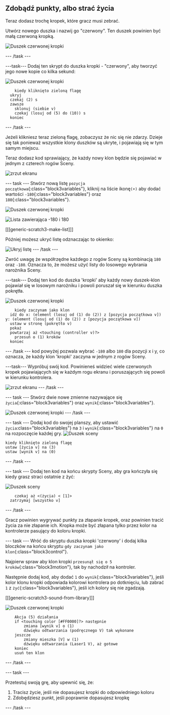 ## Zdobądź punkty, albo strać życia

Teraz dodasz trochę kropek, które gracz musi zebrać.

Utwórz nowego duszka i nazwij go "czerwony". Ten duszek powinien być małą czerwoną kropką.

![Duszek czerwonej kropki](images/dots-red.png)

\--- /task \---

\---task\--- Dodaj ten skrypt do duszka kropki - "czerwony", aby tworzyć jego nowe kopie co kilka sekund:

![Duszek czerwonej kropki](images/red-sprite.png)

```blocks3
    kiedy kliknięto zieloną flagę
  ukryj
  czekaj (2) s
  zawsze 
    sklonuj (siebie v)
    czekaj (losuj od (5) do (10)) s
  koniec
```

\--- /task \---

Jeżeli klikniesz teraz zieloną flagę, zobaczysz że nic się nie zdarzy. Dzieje się tak ponieważ wszystkie klony duszków są ukryte, i pojawiają się w tym samym miejscu.

Teraz dodasz kod sprawiający, że każdy nowy klon będzie się pojawiać w jednym z czterech rogów Sceny.

![zrzut ekranu](images/dots-start.png)

\--- task \--- Stwórz nową listę `pozycja początkowa`{:class="block3variables"}, kliknij na liście ikonę`(+)` aby dodać wartości `-180`{:class="block3variables"} oraz `180`{:class="block3variables"}.

![Duszek czerwonej kropki](images/red-sprite.png)

![Lista zawierająca -180 i 180](images/dots-list.png)

[[[generic-scratch3-make-list]]]

Później możesz ukryć listę odznaczając to okienko:

![Ukryj listę](images/hide-list.png) \--- /task \---

Zwróć uwagę że współrzędne każdego z rogów Sceny są kombinacją `180` oraz `-180`. Oznacza to, że możesz użyć listy do losowego wybrania narożnika Sceny.

\---task\--- Dodaj ten kod do duszka 'kropki' aby każdy nowy duszek-klon pojawiał się w losowym narożniku i powoli poruszał się w kierunku duszka pokrętła.

![Duszek czerwonej kropki](images/red-sprite.png)

```blocks3
    kiedy zaczynam jako klon
  idź do x: (element (losuj od (1) do (2)) z [pozycja początkowa v]) y: (element (losuj od (1) do (2)) z [pozycja początkowa v])
  ustaw w stronę (pokrętło v)
  pokaż
  powtarzaj aż <touching (controller v)?> 
    przesuń o (1) kroków
  koniec
```

\--- /task \--- kod powyżej pozwala wybrać `-180` albo `180` dla pozycji x i y, co oznacza, że każdy klon 'kropki' zaczyna w jednym z rogów Sceny.

\---task\--- Wypróbuj swój kod. Powinieneś widzieć wiele czerwonych kropek pojawiających się w każdym rogu ekranu i poruszających się powoli w kierunku kontrolera.

![zrzut ekranu](images/dots-red-test.png) \--- /task \---

\--- task \--- Stwórz dwie nowe zmienne nazywające się `życia`{:class="block3variables"} oraz `wynik`{:class="block3variables"}.

![Duszek czerwonej kropki](images/red-sprite.png) \--- /task \---

\--- task \--- Dodaj kod do swojej planszy, aby ustawić `życia`:class="block3variables"} na `3` i `wynik`{:class="block3variables"} na `0` na rozpoczęcie każdej gry. ![Duszek sceny](images/stage-sprite.png)

```blocks3
kiedy kliknięto zieloną flagę
ustaw [życia v] na (3)
ustaw [wynik v] na (0)
```

\--- /task \---

\--- task \--- Dodaj ten kod na końcu skrypty Sceny, aby gra kończyła się kiedy grasz straci ostatnie z żyć:

![Duszek sceny](images/stage-sprite.png)

```blocks3
    czekaj aż <(życia) < [1]>
  zatrzymaj [wszystko v]
```

\--- /task \---

Gracz powinien wygrywać punkty za złapanie kropek, oraz powinien tracić życia za nie złapanie ich. Kropka może być złapana tylko przez kolor na kontrolerze pasujący do koloru kropki.

\--- task \--- Wróć do skryptu duszka kropki 'czerwony' i dodaj kilka bloczków na końcu skryptu `gdy zaczynam jako klon`{:class="block3control"}.

Najpierw spraw aby klon kropki `przesunął się o 5 kroków`{:class="block3motion"}, tak by nachodził na kontroler.

Następnie dodaj kod, aby dodać `1` do `wynik`{:class="block3variables"}, jeśli kolor klonu kropki odpowiada kolorowi kontrolera po dotknięciu, lub zabrać `1` z `żyć`{:class="block3variables"}, jeśli ich kolory się nie zgadzają.

[[[generic-scratch3-sound-from-library]]]

![Duszek czerwonej kropki](images/red-sprite.png)

```blocks3
    Akcja (5) działania
    if <touching color [#FF0000]?> następnie
        zmiana [wynik v] o (1)
        dźwięku odtwarzania (podręcznego V) tak wykonane
    jeszcze
        zmiany mieszka [V] w (1)
        dźwięku odtwarzania (Laser1 V), aż gotowe
    koniec
    usuń ten klon
```

\--- /task \---

\--- task \---

Przetestuj swoją grę, aby upewnić się, że:

1. Tracisz życie, jeśli nie dopasujesz kropki do odpowiedniego koloru
2. Zdobędziesz punkt, jeśli poprawnie dopasujesz kropkę

\--- /task \---